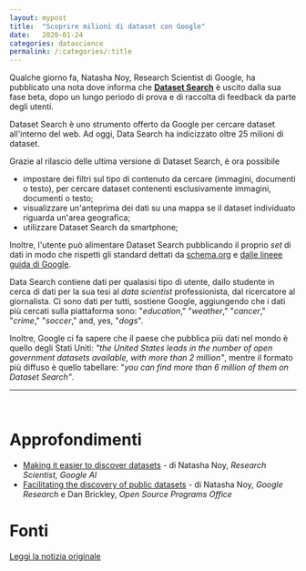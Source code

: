 ```yaml
---
layout: mypost
title:  "Scoprire milioni di dataset con Google"
date:   2020-01-24
categories: datascience
permalink: /:categories/:title
---
```


Qualche giorno fa, Natasha Noy, Research Scientist di Google, ha pubblicato una nota dove informa che [**Dataset Search**][DataSearchLink] è uscito dalla sua fase beta, dopo un lungo periodo di prova e di raccolta di feedback da parte degli utenti.

Dataset Search è uno strumento offerto da Google per cercare dataset all'interno del web. Ad oggi, Data Search ha indicizzato oltre 25 milioni di dataset.

Grazie al rilascio delle ultima versione di Dataset Search, è ora possibile

- impostare dei filtri sul tipo di contenuto da cercare (immagini, documenti o testo), per cercare dataset contenenti esclusivamente immagini, documenti o testo;
- visualizzare un'anteprima dei dati su una mappa se il dataset individuato riguarda un'area geografica;
- utilizzare Dataset Search da smartphone;

Inoltre, l'utente può alimentare Dataset Search pubblicando il proprio _set_ di dati in modo che rispetti gli standard dettati da [schema.org][SchemaLink] e [dalle lineee guida di Google][GoogleGuideLink].

Data Search contiene dati per qualasisi tipo di utente, dallo studente in cerca di dati per la sua tesi al _data scientist_ professionista, dal ricercatore al giornalista. Ci sono dati per tutti, sostiene Google, aggiungendo che i dati più cercati sulla piattaforma sono: "_education_," "_weather_," "_cancer_," "_crime_," "_soccer_," and, yes, "_dogs_".

Inoltre, Google ci fa sapere che il paese che pubblica più dati nel mondo è quello degli Stati Uniti: _"the United States leads in the number of open government datasets available, with more than 2 million"_, mentre il formato più diffuso è quello tabellare: "_you can find more than 6 million of them on Dataset Search"_.

<hr><br>

Approfondimenti
===============
- [Making it easier to discover datasets][DiscoverDatasetsLink] - di Natasha Noy, _Research Scientist, Google AI_
- [Facilitating the discovery of public datasets][FacilitatingLink] - di Natasha Noy, _Google Research_ e Dan Brickley, _Open Source Programs Office_


Fonti
======
[Leggi la notizia originale][DataSearchNews]

[DataSearchLink]: https://datasetsearch.research.google.com/
[DiscoverDatasetsLink]: https://www.blog.google/products/search/making-it-easier-discover-datasets/
[FacilitatingLink]: https://ai.googleblog.com/2017/01/facilitating-discovery-of-public.html
[SchemaLink]: http://schema.org/
[GoogleGuideLink]: https://developers.google.com/search/docs/data-types/dataset
[DataSearchNews]: https://blog-google.cdn.ampproject.org/c/s/blog.google/products/search/discovering-millions-datasets-web/amp/
